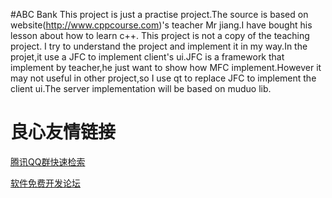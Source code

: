 #ABC Bank
	This project is just a practise project.The source is based on website(http://www.cppcourse.com)'s teacher Mr jiang.I have bought his lesson about how to learn c++. This project is not a copy of the teaching project.
	I try to understand the project and implement it in my way.In the projet,it use a JFC to implement client's ui.JFC is a framework that implement by teacher,he just want to show how MFC implement.However it may not useful in other project,so I use qt to replace JFC to implement the client ui.The server implementation will be based on muduo lib.


 # 良心友情链接

[腾讯QQ群快速检索](http://u.720life.cn/s/8cf73f7c)

[软件免费开发论坛](http://u.720life.cn/s/bbb01dc0)